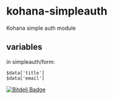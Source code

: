 # kohana-simpleauth

Kohana simple auth module


## variables

in simpleauth/form:

	$data['title']
	$data['email']

[![Bitdeli Badge](https://d2weczhvl823v0.cloudfront.net/madeinnordeste/kohana-simpleauth/trend.png)](https://bitdeli.com/free "Bitdeli Badge")

